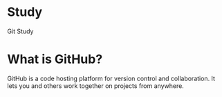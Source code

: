 # Study
Git Study

# What is GitHub?
 GitHub is a code hosting platform for version control and collaboration. It lets you and others work together on projects from anywhere.